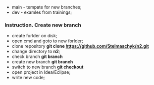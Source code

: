 - main - tempate for new branches;
- dev - examles from trainings;

### Instruction. Create new branch

- create forlder on disk;
- open cmd and goto to new forlder;
- clone repository **git clone https://github.com/Stelmaschyk/n2.git**
- change directory to **n2**;
- check branch **git branch**
- create new branch **git branch <NAME>**
- switch to new branch **git checkout <NAME>**
- open project in Idea/Eclipse;
- write new code;
